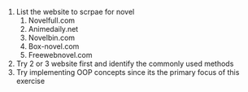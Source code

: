 1. List the website to scrpae for novel
   1. Novelfull.com
   2. Animedaily.net
   3. Novelbin.com
   4. Box-novel.com
   5. Freewebnovel.com
2. Try 2 or 3 website first and identify the commonly used methods
3. Try implementing OOP concepts since its the primary focus of this exercise